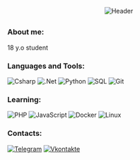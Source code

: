 <p align="center">
  <img src="https://github.com/Meresk/Meresk/blob/main/assets/catProg.gif" alt="Header">
</p>

##

### About me:
18 y.o student


### Languages and Tools:
![Csharp](https://img.shields.io/badge/-C%23-090909?style=for-the-badge&logo=csharp&logoColor=E5D3FF)
![.Net](https://img.shields.io/badge/-Framework-090909?style=for-the-badge&logo=.net&logoColor=E5D3FF)
![Python](https://img.shields.io/badge/-Python-090909?style=for-the-badge&logo=python&logoColor=E5D3FF)
![SQL](https://img.shields.io/badge/-SQL-090909?style=for-the-badge&logo=MySql&logoColor=E5D3FF)
![Git](https://img.shields.io/badge/-git-090909?style=for-the-badge&logo=git&logoColor=E5D3FF)

### Learning:
![PHP](https://img.shields.io/badge/-PHP-090909?style=for-the-badge&logo=php&logoColor=E5D3FF)
![JavaScript](https://img.shields.io/badge/-JavaScript-090909?style=for-the-badge&logo=JavaScript&logoColor=E9D54D)
![Docker](https://img.shields.io/badge/-Docker-090909?style=for-the-badge&logo=docker&logoColor=E9D54D)
![Linux](https://img.shields.io/badge/-linux-090909?style=for-the-badge&logo=linux&logoColor=E5D3FF)

### Contacts:
[![Telegram](https://img.shields.io/badge/-Telegram-090909?style=for-the-badge&logo=telegram&logoColor=27A0D9)](https://t.me/Meresk1)
[![Vkontakte](https://img.shields.io/badge/-Vkontakte-090909?style=for-the-badge&logo=Vk&logoColor=4F7DB3)](https://vk.com/idmeresk)
